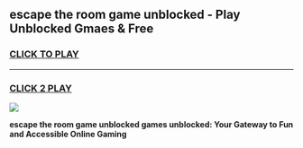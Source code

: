 
## escape the room game unblocked - Play Unblocked Gmaes & Free
<h3>
<a href="https://news.freeplayer.one?title=escape_the_room_game_unblocked&ref=23F">CLICK TO PLAY</a></h3>
<hr>

<h3>
<a href="https://news.freeplayer.one?title=escape_the_room_game_unblocked&ref=23F">CLICK 2 PLAY</a>
  
</h3>

<a href="https://news.freeplayer.one?title=escape_the_room_game_unblocked&ref=23F/"><img src="https://clearcache.store/games.png"></a>


**escape the room game unblocked games unblocked: Your Gateway to Fun and Accessible Online Gaming**
